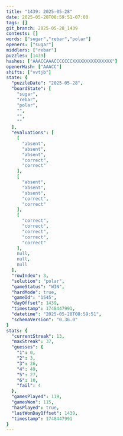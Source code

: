 ```yaml
---
title: "1439: 2025-05-28"
date: 2025-05-28T08:59:51-07:00
tags: []
git_branch: 2025-05-28_1439
contests: []
words: ["sugar","rebar","polar"]
openers: ["sugar"]
middlers: ["rebar"]
puzzles: [1439]
hashes: ["AAACCAAACCCCCCCXXXXXXXXXXXXXXX"]
openerHash: ["AAACC"]
shifts: ["vvtjb"]
state: {
  "puzzleDate": "2025-05-28",
  "boardState": [
    "sugar",
    "rebar",
    "polar",
    "",
    "",
    ""
  ],
  "evaluations": [
    [
      "absent",
      "absent",
      "absent",
      "correct",
      "correct"
    ],
    [
      "absent",
      "absent",
      "absent",
      "correct",
      "correct"
    ],
    [
      "correct",
      "correct",
      "correct",
      "correct",
      "correct"
    ],
    null,
    null,
    null
  ],
  "rowIndex": 3,
  "solution": "polar",
  "gameStatus": "WIN",
  "hardMode": true,
  "gameId": "1545",
  "dayOffset": 1439,
  "timestamp": 1748447991,
  "datetime": "2025-05-28T08:59:51",
  "schemaVersion": "0.36.0"
}
stats: {
  "currentStreak": 13,
  "maxStreak": 37,
  "guesses": {
    "1": 0,
    "2": 3,
    "3": 26,
    "4": 49,
    "5": 27,
    "6": 10,
    "fail": 4
  },
  "gamesPlayed": 119,
  "gamesWon": 115,
  "hasPlayed": true,
  "lastWonDayOffset": 1439,
  "timestamp": 1748447991
}
---
```

<!-- more -->
